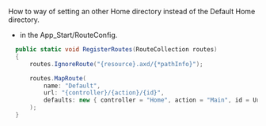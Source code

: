 How to way of setting an other Home directory instead of the Default Home directory.

- in the App_Start/RouteConfig.
```c#
  public static void RegisterRoutes(RouteCollection routes)
  {
      routes.IgnoreRoute("{resource}.axd/{*pathInfo}");

      routes.MapRoute(
          name: "Default",
          url: "{controller}/{action}/{id}",
          defaults: new { controller = "Home", action = "Main", id = UrlParameter.Optional }
      );
  }
```

